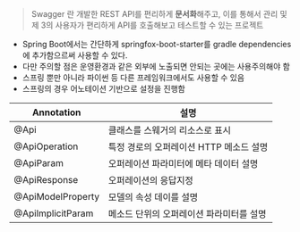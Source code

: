 > Swagger 란 개발한 REST API를 편리하게 **문서화**해주고, 이를 통해서 관리 및 제 3의 사용자가 편리하게 API를 호출해보고 테스트할 수 있는 프로젝트

- Spring Boot에서는 간단하게 springfox-boot-starter를 gradle dependencies 에 추가함으르써 사용할 수 있다.
- 다만 주의할 점은 운영환경과 같은 외부에 노출되면 안되는 곳에는 사용주의해야 함
- 스프링 뿐만 아니라 파이썬 등 다른 프레임워크에서도 사용할 수 있음
- 스프링의 경우 어노테이션 기반으로 설정을 진행함

| Annotation        | 설명                                     |
| ----------------- | ---------------------------------------- |
| @Api              | 클래스를 스웨거의 리소스로 표시          |
| @ApiOperation     | 특정 경로의 오퍼레이션 HTTP 메소드 설명  |
| @ApiParam         | 오퍼레이션 파라미터에 메타 데이터 설명   |
| @ApiResponse      | 오퍼레이션의 응답지정                    |
| @ApiModelProperty | 모델의 속성 데이를 설명                  |
| @ApilmplicitParam | 메소드 단위의 오퍼레이션 파라미터를 설명 |

